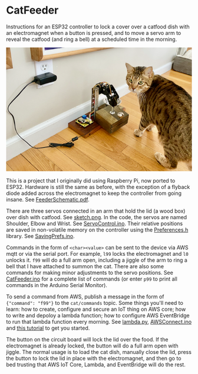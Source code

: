 # CatFeeder

Instructions for an ESP32 controller to lock a cover over a catfood dish with an electromagnet when a button is pressed, and to move a servo arm to reveal the catfood (and ring a bell) at a scheduled time in the morning.

 ![CatAndFeeder.png](CatAndFeeder.png)

This is a project that I originally did using Raspberry Pi, now ported to ESP32.  Hardware is still the same as before, with the exception of a flyback diode added across the electromagnet to keep the controller from going insane.  See [FeederSchematic.pdf](FeederSchematic.pdf).

There are three servos connected in an arm that hold the lid (a wood box) over dish with catfood.  See [sketch.png](sketch.png).  In the code, the servos are named Shoulder, Elbow and Wrist.  See [ServoControl.ino](ServoControl.ino).  Their relative positions are saved in non-volatile memory on the controller using the [Preferences.h](https://github.com/espressif/arduino-esp32/tree/master/libraries/Preferences) library. See [SavingPrefs.ino](SavingPrefs.ino).

Commands in the form of `<char><value>` can be sent to the device via AWS mqtt or via the serial port.  For example, `l99` locks the electromagnet and `l0` unlocks it. `f99` will do a full arm open, including a jiggle of the arm to ring a bell that I have attached to summon the cat.  There are also some commands for making minor adjustments to the servo positions.  See [CatFeeder.ino](CatFeeder.ino) for a complete list of commands (or enter `p99` to print all commands in the Arduino Serial Monitor).  
 
To send a command from AWS, publish a message in the form of `{"command": "f99"}` to the `cat/commands` topic.  Some things you'll need to learn: how to create, configure and secure an IoT thing on AWS core; how to write and depoloy a lambda function; how to configure AWS EventBridge to run that lambda function every morning.  See [lambda.py](lambda.py), [AWSConnect.ino](AWSConnect.ino) and [this tutorial](https://aws.amazon.com/blogs/compute/building-an-aws-iot-core-device-using-aws-serverless-and-an-esp32/) to get you started.
 
The button on the circuit board will lock the lid over the food.  If the electromagnet is already locked, the button will do a full arm open with jiggle.  The normal usage is to load the cat dish, manually close the lid, press the button to lock the lid in place with the electromagnet, and then go to bed trusting that AWS IoT Core, Lambda, and EventBridge will do the rest. 
